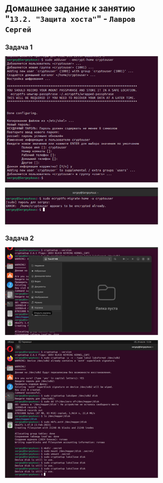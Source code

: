 # Домашнее задание к занятию "`13.2. "Защита хоста"`" - `Лавров Сергей`

## Задача 1
![alt text](https://github.com/SergeyLavrov/8.1.-Git/blob/main/img/cryptofs_1.png)

![alt text](https://github.com/SergeyLavrov/8.1.-Git/blob/main/img/cryptofs_2.png)

## Задача 2
![alt text](https://github.com/SergeyLavrov/8.1.-Git/blob/main/img/LUKS_1.png)

![alt text](https://github.com/SergeyLavrov/8.1.-Git/blob/main/img/LUKS_2.png)

